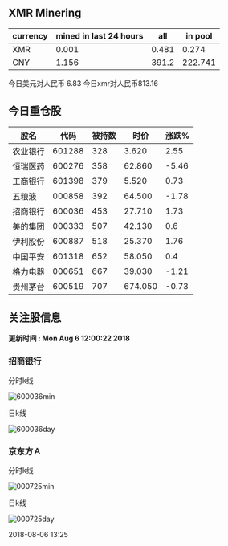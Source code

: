 ## XMR Minering

|currency|mined in last 24 hours|all|in pool|
|---|---|---|---|
|XMR|0.001|0.481|0.274|
|CNY|1.156|391.2|222.741|

今日美元对人民币 6.83	今日xmr对人民币813.16


## 今日重仓股 

|股名|代码|被持数|时价|涨跌%|
|---|---|---|---|---|
|农业银行|601288|328|3.620|2.55|
|恒瑞医药|600276|358|62.860|-5.46|
|工商银行|601398|379|5.520|0.73|
|五粮液|000858|392|64.500|-1.78|
|招商银行|600036|453|27.710|1.73|
|美的集团|000333|507|42.130|0.6|
|伊利股份|600887|518|25.370|1.76|
|中国平安|601318|652|58.050|0.4|
|格力电器|000651|667|39.030|-1.21|
|贵州茅台|600519|707|674.050|-0.73|

## 关注股信息
**更新时间 : Mon Aug  6 12:00:22 2018**
### 招商银行 
分时k线

![600036min](http://image.sinajs.cn/newchart/min/n/sh600036.gif)

日k线

![600036day](http://image.sinajs.cn/newchart/daily/n/sh600036.gif)

### 京东方Ａ 
分时k线

![000725min](http://image.sinajs.cn/newchart/min/n/sz000725.gif)

日k线

![000725day](http://image.sinajs.cn/newchart/daily/n/sz000725.gif)

2018-08-06 13:25
